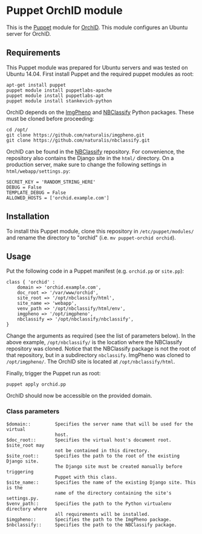 # Puppet OrchID module

This is the [Puppet][1] module for [OrchID][2]. This module configures an Ubuntu
server for OrchID.

## Requirements

This Puppet module was prepared for Ubuntu servers and was tested on Ubuntu
14.04. First install Puppet and the required puppet modules as root:

    apt-get install puppet
    puppet module install puppetlabs-apache
    puppet module install puppetlabs-apt
    puppet module install stankevich-python

OrchID depends on the [ImgPheno][3] and [NBClassify][2] Python packages. These
must be cloned before proceeding:

    cd /opt/
    git clone https://github.com/naturalis/imgpheno.git
    git clone https://github.com/naturalis/nbclassify.git

OrchID can be found in the [NBClassify][2] repository. For convenience, the
repository also contains the Django site in the `html/` directory. On a
production server, make sure to change the following settings in
`html/webapp/settings.py`:

    SECRET_KEY = 'RANDOM_STRING_HERE'
    DEBUG = False
    TEMPLATE_DEBUG = False
    ALLOWED_HOSTS = ['orchid.example.com']

## Installation

To install this Puppet module, clone this repository in `/etc/puppet/modules/`
and rename the directory to "orchid" (i.e. `mv puppet-orchid orchid`).

## Usage

Put the following code in a Puppet manifest (e.g. `orchid.pp` or `site.pp`):

    class { 'orchid' :
        domain => 'orchid.example.com',
        doc_root => '/var/www/orchid',
        site_root => '/opt/nbclassify/html',
        site_name => 'webapp',
        venv_path => '/opt/nbclassify/html/env',
        imgpheno => '/opt/imgpheno',
        nbclassify => '/opt/nbclassify/nbclassify',
    }

Change the arguments as required (see the list of parameters below). In the
above example, `/opt/nbclassify/` is the location where the NBClassify
repository was cloned. Notice that the NBClassify package is not the root of
that repository, but in a subdirectory `nbclassify`. ImgPheno was cloned to
`/opt/imgpheno/`. The OrchID site is located at `/opt/nbclassify/html`.

Finally, trigger the Puppet run as root:

    puppet apply orchid.pp

OrchID should now be accessible on the provided domain.

### Class parameters

    $domain::         Specifies the server name that will be used for the virtual
                      host.
    $doc_root::       Specifies the virtual host's document root. $site_root may
                      not be contained in this directory.
    $site_root::      Specifies the path to the root of the existing Django site.
                      The Django site must be created manually before triggering
                      Puppet with this class.
    $site_name::      Specifies the name of the existing Django site. This is the
                      name of the directory containing the site's settings.py.
    $venv_path::      Specifies the path to the Python virtualenv directory where
                      all requirements will be installed.
    $imgpheno::       Specifies the path to the ImgPheno package.
    $nbclassify::     Specifies the path to the NBClassify package.

[1]: https://puppetlabs.com/puppet/what-is-puppet
[2]: https://github.com/naturalis/nbclassify
[3]: https://github.com/naturalis/imgpheno
